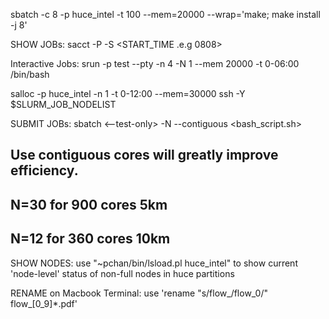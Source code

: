 sbatch -c 8 -p huce_intel -t 100 --mem=20000 --wrap='make; make install -j 8'


SHOW JOBs:
  sacct -P -S <START_TIME .e.g 0808>
  
Interactive Jobs:
  srun -p test --pty -n 4 -N 1 --mem 20000 -t 0-06:00 /bin/bash
  
  salloc -p huce_intel -n 1 -t 0-12:00 --mem=30000
  ssh -Y $SLURM_JOB_NODELIST
  
SUBMIT JOBs:
  sbatch <--test-only> -N <max numbers> --contiguous <bash_script.sh>
  ## Use contiguous cores will greatly improve efficiency.
  ## N=30 for 900 cores 5km
  ## N=12 for 360 cores 10km

SHOW NODES:
  use "~pchan/bin/lsload.pl huce_intel"
  to show current 'node-level' status of non-full nodes in huce partitions
  
RENAME on Macbook Terminal:
  use 'rename "s/flow_/flow_0/" flow_[0_9]*.pdf'
